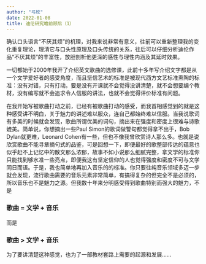 ```yaml
---
author: "弓枚"
date: 2022-01-08
title: 迪伦研究瞻前顾后（1）
---
```


确认口头语言“不厌其烦”的机理，对我来说非常有意义，往前可以重新整理我的变化重复理论，理清它与口头性原理及口头传统的关系，往后可以仔细分析迪伦作品“不厌其烦”的丰富性，放胆剖析他更深的感性与理性内涵及其延时效果。

一切都始于2000年我开了介绍英文歌曲的选修课，此前十多年写介绍文字都是从一个文学爱好者的感受角度，而且坚信艺术的标准是被现代西方文艺标准熏陶的标准：没有对错，只有打动。要是没有开课就不会觉得没讲清楚，就不会想要编个教材，没有编写就不会追求令人信服的讲法，也就不会觉得评价标准有问题。

在我开始写被歌曲打动之前，已经有被歌曲打动的感受，而我首相感觉到的就是这种感受讲不明白，关于魅力的讲述难以服众，连自己都始终难以信服。当我说歌词有多美的时候就会发现，歌曲所谓优美的词句，摘出来在强度和密度上很难与诗歌媲美。简单说，你想摘出一些Paul Simon的歌词做警句都觉得拿不出手，Bob Dylan就更难，Leonard Cohen有一些，但也不像我曾欣赏诗人那么多。也就是说欣赏歌曲不能寻章摘句式的品鉴，可是回想一下，即便最好的歌整部传达的蕴意也似乎赶不上记忆中的散文那么浓郁，故事不如小说那么细腻完整，拿文学的标准你只能找到够水准一些亮点，即便我这有坚定信仰的人也觉得强度和密度不可与文学同日而语。于是，我也简单地再加入音乐的的标准。你只要往纯音乐领域多迈一步就会发现，流行歌曲需要的音乐元素非常简单，有搞得复杂的但完全不是必须的，所以音乐也不是魅力之源。但我数十年来分明感受得到歌曲特别而强大的魅力，不是

### 歌曲 = 文学 + 音乐

而是

### 歌曲 > 文学 + 音乐

为了要讲清楚这种感觉，也为了一部教材套路上需要的起源和发展……
